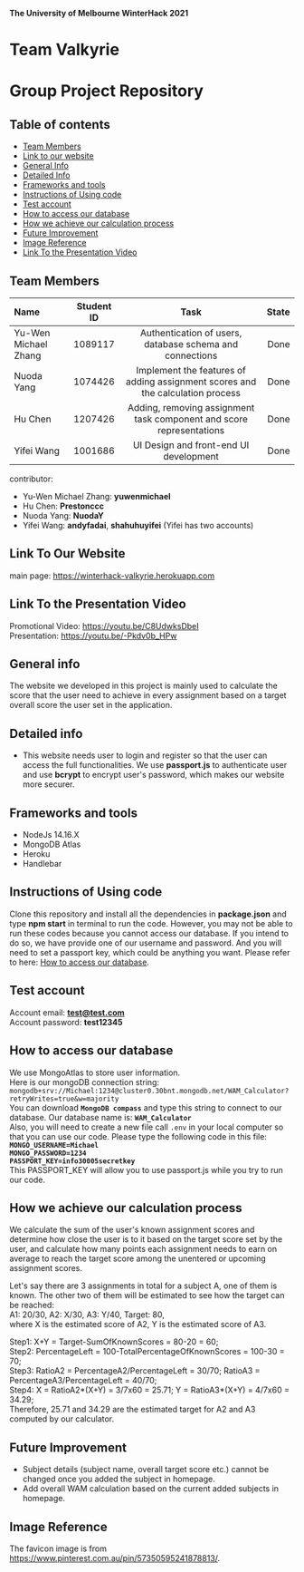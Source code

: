 **The University of Melbourne WinterHack 2021**
# Team Valkyrie
# Group Project Repository

## Table of contents
* [Team Members](#team-members)
* [Link to our website](#link-to-our-website)
* [General Info](#general-info)
* [Detailed Info](#detailed-info)
* [Frameworks and tools](#frameworks-and-tools)
* [Instructions of Using code](#instructions-of-Using-code)
* [Test account](#test-account)
* [How to access our database](#how-to-access-our-database)
* [How we achieve our calculation process](#how-we-achieve-our-calculation-process)
* [Future Improvement](#future-improvement)
* [Image Reference](#image-reference)
* [Link To the Presentation Video](#link-to-the-presentation-video)

## Team Members

| Name | Student ID| Task | State |
| :---         |     :---:      |     :---:      |          ---: |
| Yu-Wen Michael Zhang  |1089117| Authentication of users, database schema and connections|  Done |
| Nuoda Yang  |1074426| Implement the features of adding assignment scores and the calculation process|  Done |
| Hu Chen  |1207426| Adding, removing assignment task component and score representations |  Done |
| Yifei Wang  |1001686| UI Design and front-end UI development |  Done |

contributor:
* Yu-Wen Michael Zhang: **yuwenmichael** <br />
* Hu Chen: **Prestonccc** <br />
* Nuoda Yang: **NuodaY** <br />
* Yifei Wang: **andyfadai**, **shahuhuyifei** (Yifei has two accounts)<br />

## Link To Our Website
main page:
https://winterhack-valkyrie.herokuapp.com

## Link To the Presentation Video
Promotional Video: https://youtu.be/C8UdwksDbeI <br />
Presentation: https://youtu.be/-Pkdv0b_HPw <br />
## General info
The website we developed in this project is mainly used to calculate the score that the user need to achieve in every assignment based on a target overall score the user set in the application.

## Detailed info
* This website needs user to login and register so that the user can access the full functionalities. We use **passport.js** to authenticate user and use **bcrypt** to encrypt user's password, which makes our website more securer. <br />

## Frameworks and tools
* NodeJs 14.16.X
* MongoDB Atlas
* Heroku 
* Handlebar

## Instructions of Using code
Clone this repository and install all the dependencies in **package.json** and type **npm start** in terminal to run the code. However, you may not be able to run these codes because you cannot access our database. If you intend to do so, we have provide one of our username and password. And you will need to set a passport key, which could be anything you want. Please refer to here: [How to access our database](#how-to-access-our-database).

## Test account
Account email: **test@test.com** <br />
Account password: **test12345** <br />

## How to access our database
We use MongoAtlas to store user information.<br />
Here is our mongoDB connection string:<br />
`mongodb+srv://Michael:1234@cluster0.30bnt.mongodb.net/WAM_Calculator?retryWrites=true&w=majority` <br />
You can download **`MongoDB compass`** and type this string to connect to our database.
Our database name is: **`WAM_Calculator`**<br />
Also, you will need to create a new file call `.env` in your local computer so that you can use our code. Please type the following code in this file:<br />
**`MONGO_USERNAME=Michael`**<br />
**`MONGO_PASSWORD=1234`**<br />
**`PASSPORT_KEY=info30005secretkey`**</br>
This PASSPORT_KEY will allow you to use passport.js while you try to run our code.

## How we achieve our calculation process
We calculate the sum of the user's known assignment scores and determine how close the user is to it based on the target score set by the user, and calculate how many points each assignment needs to earn on average to reach the target score among the unentered or upcoming assignment scores.

Let's say there are 3 assignments in total for a subject A, one of them is known. The other two of them will be estimated to see how the target can be reached:<br />
A1: 20/30, A2: X/30, A3: Y/40, Target: 80,<br />
where X is the estimated score of A2, Y is the estimated score of A3.<br />

Step1: X+Y = Target-SumOfKnownScores = 80-20 = 60;<br />
Step2: PercentageLeft = 100-TotalPercentageOfKnownScores = 100-30 = 70;<br />
Step3: RatioA2 = PercentageA2/PercentageLeft = 30/70; RatioA3 = PercentageA3/PercentageLeft = 40/70;<br />
Step4: X = RatioA2*(X+Y) = 3/7x60 = 25.71; Y = RatioA3*(X+Y) = 4/7x60 = 34.29;<br />
Therefore, 25.71 and 34.29 are the estimated target for A2 and A3 computed by our calculator.

## Future Improvement
* Subject details (subject name, overall target score etc.) cannot be changed once you added the subject in homepage.
* Add overall WAM calculation based on the current added subjects in homepage.

## Image Reference
The favicon image is from https://www.pinterest.com.au/pin/57350595241878813/.
